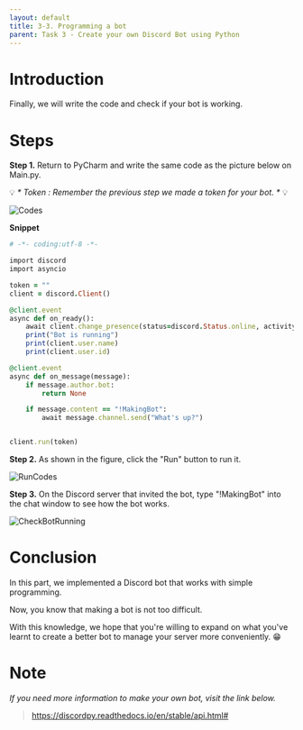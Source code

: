 ```yaml
---
layout: default
title: 3-3. Programming a bot
parent: Task 3 - Create your own Discord Bot using Python
---
```

# **Introduction**

Finally, we will write the code and check if your bot is working.

# **Steps**
**Step 1.** Return to PyCharm and write the same code as the picture below on Main.py.

💡 _* Token : Remember the previous step we made a token for your bot. *_ 💡

![Codes](https://user-images.githubusercontent.com/90645441/161940690-ec416b74-1607-4c0d-81de-76ea38936aa2.png)

**Snippet**

```ruby
# -*- coding:utf-8 -*-

import discord
import asyncio

token = ""
client = discord.Client()

@client.event
async def on_ready():
    await client.change_presence(status=discord.Status.online, activity=discord.Game("Hello!"))
    print("Bot is running")
    print(client.user.name)
    print(client.user.id)

@client.event
async def on_message(message):
    if message.author.bot:
        return None

    if message.content == "!MakingBot":
        await message.channel.send("What's up?")


client.run(token)
```

**Step 2.** As shown in the figure, click the "Run" button to run it.

![RunCodes](https://user-images.githubusercontent.com/90645441/161940717-5ba50eed-18ba-4b50-8f04-cc5c441bb3cd.png)

**Step 3.** On the Discord server that invited the bot, type "!MakingBot" into the chat window to see how the bot works.

![CheckBotRunning](https://user-images.githubusercontent.com/90645441/161941232-c03e8f39-1dd1-4c0e-a23a-3674712d28fd.png)



# **Conclusion**

In this part, we implemented a Discord bot that works with simple programming.

Now, you know that making a bot is not too difficult.

With this knowledge, we hope that you're willing to expand on what you've learnt to create a better bot to manage your server more conveniently. 😁

# **Note**

*If you need more information to make your own bot, visit the link below.*

> https://discordpy.readthedocs.io/en/stable/api.html#
